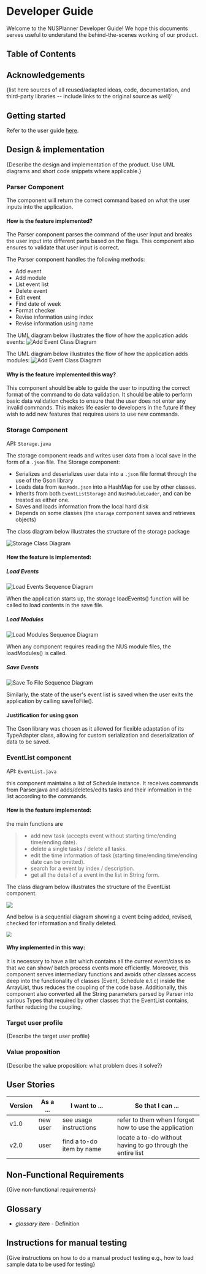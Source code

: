 # Developer Guide
Welcome to the NUSPlanner Developer Guide!
We hope this documents serves useful to understand the behind-the-scenes working of our product. 

## Table of Contents

## Acknowledgements

{list here sources of all reused/adapted ideas, code, documentation, and third-party libraries -- include links to the original source as well}'

## Getting started

Refer to the user guide [here](https://github.com/AY2223S2-CS2113-F13-3/tp/blob/master/docs/UserGuide.md).


## Design & implementation

{Describe the design and implementation of the product. Use UML diagrams and short code snippets where applicable.}

### Parser Component
The component will return the correct command based on what the user inputs into the application.

#### How is the feature implemented?

The Parser component parses the command of the user input and breaks the user input into different parts based on the flags.
This component also ensures to validate that user input is correct.

The Parser component handles the following methods:
* Add event
* Add module
* List event list
* Delete event
* Edit event
* Find date of week
* Format checker
* Revise information using index
* Revise information using name

The UML diagram below illustrates the flow of how the application adds events:
![Add Event Class Diagram](UML/Images/addEvent.png)


The UML diagram below illustrates the flow of how the application adds modules:
![Add Event Class Diagram](UML/Images/addModules.png)

#### Why is the feature implemented this way?

This component should be able to guide the user to inputting the correct format of the command to do data validation.
It should be able to perform basic data validation checks to ensure that the user does not enter any invalid commands.
This makes life easier to developers in the future if they wish to add new features that requires users to use new commands.

### Storage Component
API: `Storage.java`

The storage component reads and writes user data from a local save in the form of a `.json` file.
The Storage component:
* Serializes and deserializes user data into a `.json` file format through the use of the Gson library
* Loads data from `NusMods.json` into a HashMap for use by other classes.
* Inherits from both `EventListStorage` and `NusModuleLoader`, and can be treated as either one.
* Saves and loads information from the local hard disk
* Depends on some classes (the `storage` component saves and retrieves objects)

The class diagram below illustrates the structure of the storage package

![Storage Class Diagram](UML/Images/StorageClass.png)

#### How the feature is implemented:

##### Load Events

![Load Events Sequence Diagram](UML/Images/loadEvents.png)

When the application starts up, the storage loadEvents() function will be called to load contents in the save file. 

##### Load Modules
![Load Modules Sequence Diagram](UML/Images/LoadModules.png)

When any component requires reading the NUS module files, the loadModules() is called.

##### Save Events

![Save To File Sequence Diagram](UML/Images/SaveToFile.png)

Similarly, the state of the user's event list is saved when the user exits the application by calling saveToFile().

#### Justification for using gson
The Gson library was chosen as it allowed for flexible adaptation of its TypeAdapter class, allowing for custom 
serialization and deserialization of data to be saved. 

### EventList component

API: `EventList.java`

this component maintains a list of Schedule instance. It receives commands from Parser.java and adds/deletes/edits tasks and their information in the list according to the commands.

#### How is the feature implemented:

the main functions are

> - add new task (accepts event without starting time/ending time/ending date).
> - delete a single tasks / delete all tasks.
> - edit the time information of task (starting time/ending time/ending date can be omitted).
> - search for a event by index / description.
> - get all the detail of a event in the list in String form.

The class diagram below illustrates the structure of the EventList component.

<img src="UML\Images\EventListUML.png" />

And below is a sequential diagram showing a event being added, revised, checked for information and finally deleted.

<img src="UML\Images\EventListSD.png" style="zoom:80%;" />







#### Why implemented in this way:

It is necessary to have a list which contains all the current event/class so that we can show/ batch process events more efficiently. Moreover, this component serves intermediary functions and avoids other classes access deep into the functionality of classes (Event, Schedule e.t.c) inside the ArrayList, thus reduces the coupling of the code base. Additionally, this component also converted all the String parameters parsed by Parser into various Types that required by other classes that the EventList contains, further reducing the coupling.

### Target user profile

{Describe the target user profile}

### Value proposition

{Describe the value proposition: what problem does it solve?}

## User Stories

|Version| As a ... | I want to ... | So that I can ...|
|--------|----------|---------------|------------------|
|v1.0|new user|see usage instructions|refer to them when I forget how to use the application|
|v2.0|user|find a to-do item by name|locate a to-do without having to go through the entire list|

## Non-Functional Requirements

{Give non-functional requirements}

## Glossary

* *glossary item* - Definition

## Instructions for manual testing

{Give instructions on how to do a manual product testing e.g., how to load sample data to be used for testing}



